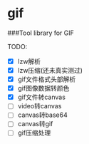 # gif

###Tool library for GIF

TODO:
- [x] lzw解析
- [x] lzw压缩(还未真实测过)
- [x] gif文件格式头部解析
- [x] gif图像数据转颜色
- [x] gif文件转canvas
- [ ] video转canvas
- [ ] canvas转base64
- [ ] canvas转gif
- [ ] gif压缩处理